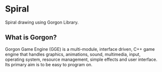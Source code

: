 # Spiral
Spiral drawing using Gorgon Library.

## What is Gorgon? 
Gorgon Game Engine (GGE) is a multi-module, interface driven, C++ game engine that handles graphics, animations, sound, multimedia, input, operating system, resource management, simple effects and user interface. Its primary aim is to be easy to program on.
